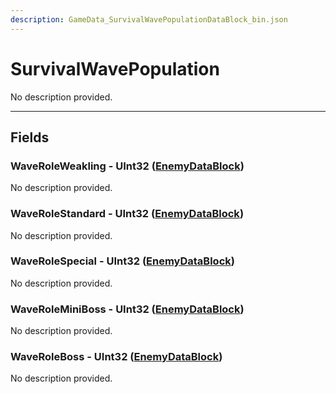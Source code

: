 ```yaml
---
description: GameData_SurvivalWavePopulationDataBlock_bin.json
---
```


# SurvivalWavePopulation

No description provided.

***

## Fields

### WaveRoleWeakling - UInt32 ([EnemyDataBlock](../main/enemy.md))

No description provided.

### WaveRoleStandard - UInt32 ([EnemyDataBlock](../main/enemy.md))

No description provided.

### WaveRoleSpecial - UInt32 ([EnemyDataBlock](../main/enemy.md))

No description provided.

### WaveRoleMiniBoss - UInt32 ([EnemyDataBlock](../main/enemy.md))

No description provided.

### WaveRoleBoss - UInt32 ([EnemyDataBlock](../main/enemy.md))

No description provided.
